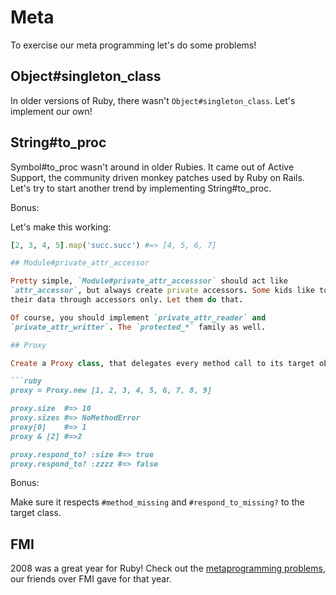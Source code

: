 # Meta

To exercise our meta programming let's do some problems!

## Object#singleton_class

In older versions of Ruby, there wasn't `Object#singleton_class`. Let's
implement our own!

## String#to_proc

Symbol#to_proc wasn't around in older Rubies. It came out of Active Support,
the community driven monkey patches used by Ruby on Rails. Let's try to start
another trend by implementing String#to_proc.

Bonus:

Let's make this working:

```ruby
[2, 3, 4, 5].map('succ.succ') #=> [4, 5, 6, 7]

## Module#private_attr_accessor

Pretty simple, `Module#private_attr_accesssor` should act like
`attr_accessor`, but always create private accessors. Some kids like to access
their data through accessors only. Let them do that.

Of course, you should implement `private_attr_reader` and
`private_attr_writter`. The `protected_*` family as well.

## Proxy

Create a Proxy class, that delegates every method call to its target object.

```ruby
proxy = Proxy.new [1, 2, 3, 4, 5, 6, 7, 8, 9]

proxy.size  #=> 10
proxy.sizes #=> NoMethodError
proxy[0]    #=> 1
proxy & [2] #=>2

proxy.respond_to? :size #=> true
proxy.respond_to? :zzzz #=> false
```

Bonus:

Make sure it respects `#method_missing` and `#respond_to_missing?` to the
target class.

## FMI

2008 was a great year for Ruby! Check out the [metaprogramming problems], our
friends over FMI gave for that year.

[metaprogramming problems]: http://2008.fmi.ruby.bg/tasks/2.html
